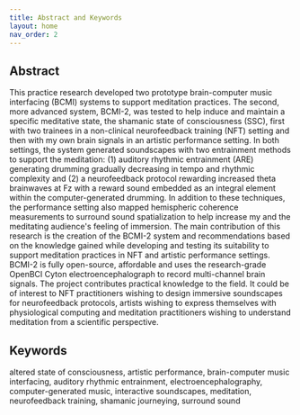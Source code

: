 ```yaml
---
title: Abstract and Keywords
layout: home
nav_order: 2
---
```


## Abstract
This practice research developed two prototype brain-computer music interfacing (BCMI) systems to support meditation practices. The second, more advanced system, BCMI-2, was tested to help induce and maintain a specific meditative state, the shamanic state of consciousness (SSC), first with two trainees in a non-clinical neurofeedback training (NFT) setting and then with my own brain signals in an artistic performance setting. In both settings, the system generated soundscapes with two entrainment methods to support the meditation: (1) auditory rhythmic entrainment (ARE) generating drumming gradually decreasing in tempo and rhythmic complexity and (2) a neurofeedback protocol rewarding increased theta brainwaves at Fz with a reward sound embedded as an integral element within the computer-generated drumming. In addition to these techniques, the performance setting also mapped hemispheric coherence measurements to surround sound spatialization to help increase my and the meditating audience's feeling of immersion. The main contribution of this research is the creation of the BCMI-2 system and recommendations based on the knowledge gained while developing and testing its suitability to support meditation practices in NFT and artistic performance settings. BCMI-2 is fully open-source, affordable and uses the research-grade OpenBCI Cyton electroencephalograph to record multi-channel brain signals. The project contributes practical knowledge to the field. It could be of interest to NFT practitioners wishing to design immersive soundscapes for neurofeedback protocols, artists wishing to express themselves with physiological computing and meditation practitioners wishing to understand meditation from a scientific perspective.
 
## Keywords
altered state of consciousness, artistic performance, brain-computer music interfacing, auditory rhythmic entrainment, electroencephalography, computer-generated music, interactive soundscapes, meditation, neurofeedback training, shamanic journeying, surround sound